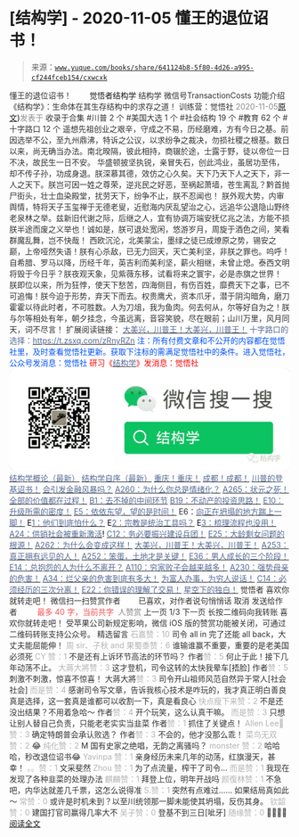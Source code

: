 # [结构学] - 2020-11-05 懂王的退位诏书！

> 来源：[`www.yuque.com/books/share/641124b8-5f80-4d26-a995-cf244fceb154/cxwcxk`](https://www.yuque.com/books/share/641124b8-5f80-4d26-a995-cf244fceb154/cxwcxk)

<ne-p id="520f42f3293818f927861ebbd5b15da4_p_0" data-lake-id="520f42f3293818f927861ebbd5b15da4_p_0"><ne-text id="ud9702b7e" style="color: rgb(51, 51, 51);">懂王的退位诏书！</ne-text></ne-p> <ne-p id="c289d349106822102427e4951c8c5b2d" data-lake-id="c289d349106822102427e4951c8c5b2d"><ne-text id="uc066e00b" ne-fontsize="12" style="color: rgb(255, 255, 255);">原创</ne-text><ne-text id="ue7821b8a" ne-fontsize="14">觉悟者</ne-text><ne-text id="uf6efc521" ne-fontsize="14">结构学</ne-text></ne-p> <ne-p id="490dbd391289d9f8ddedfccd82a33ac5" data-lake-id="490dbd391289d9f8ddedfccd82a33ac5"><ne-text id="uaf913074" ne-fontsize="14" ne-bold="true" style="color: rgb(51, 51, 51);">结构学</ne-text></ne-p> <ne-p id="2b41debf50cf251d753d1847354fc3d2" data-lake-id="2b41debf50cf251d753d1847354fc3d2"><ne-text id="u644b6692" ne-fontsize="14" style="color: rgb(51, 51, 51);">微信号</ne-text><ne-text id="u0689ce84" ne-fontsize="14" style="color: rgb(51, 51, 51);">TransactionCosts</ne-text></ne-p> <ne-p id="15cf51a69188ca7bebf41ffeb435479f" data-lake-id="15cf51a69188ca7bebf41ffeb435479f"><ne-text id="uafa45257" ne-fontsize="14" style="color: rgb(51, 51, 51);">功能介绍</ne-text><ne-text id="uac147a38" ne-fontsize="14" style="color: rgb(51, 51, 51);">《结构学》：生命体在其生存结构中的求存之道！ 训练营：觉悟社</ne-text></ne-p> <ne-p id="d0a1797ef38507de003fc7821a962f80" data-lake-id="d0a1797ef38507de003fc7821a962f80"><ne-text id="uccc0ac8d" style="color: rgb(140, 140, 140);">2020-11-05</ne-text>[<ne-text id="uc3d08341" ne-fontsize="14">原文</ne-text>](https://mp.weixin.qq.com/s?__biz=MzIzMDYwOTM0Mg==&mid=2247484726&idx=1&sn=c4b54761b9db61699cd587c08b270b7c&chksm=e8b19de7dfc614f126d24bf1836e645000cda4719b18235a7d1b7f363dacf263899add75766d#rd))<ne-text id="u26bc743c" ne-fontsize="14" style="color: rgb(140, 140, 140);">发表于</ne-text></ne-p> <ne-p id="288e8b2a2906af604798860d92eba2b3" data-lake-id="288e8b2a2906af604798860d92eba2b3"><ne-text id="u93d82546" style="color: rgb(51, 51, 51);">收录于合集</ne-text></ne-p> <ne-p id="03679d6558ccab4f9b5f4dd9f9b41021" data-lake-id="03679d6558ccab4f9b5f4dd9f9b41021"><ne-text id="ucee28594" style="color: rgb(51, 51, 51);">#川普 2 个</ne-text></ne-p> <ne-p id="08f97c76c8bc301a2b1dcd7034876224" data-lake-id="08f97c76c8bc301a2b1dcd7034876224"><ne-text id="u84af9277" style="color: rgb(51, 51, 51);">#美国大选 1 个</ne-text></ne-p> <ne-p id="797fb2a26614eded23bf0a67878307f6" data-lake-id="797fb2a26614eded23bf0a67878307f6"><ne-text id="u3600146d" style="color: rgb(51, 51, 51);">#社会结构 19 个</ne-text></ne-p> <ne-p id="bf72d88782b38c3d45678c4878565c4a" data-lake-id="bf72d88782b38c3d45678c4878565c4a"><ne-text id="ua84aabf4" style="color: rgb(51, 51, 51);">#教育 62 个</ne-text></ne-p> <ne-p id="c09272836719a98f151b98770bbeede2" data-lake-id="c09272836719a98f151b98770bbeede2"><ne-text id="u27b45c89" style="color: rgb(51, 51, 51);">#十字路口 12 个</ne-text></ne-p> <ne-p id="566a896c7a716d68155f5c26c3965e29" data-lake-id="566a896c7a716d68155f5c26c3965e29"><ne-text id="uf592fce6" style="color: rgb(51, 51, 51);">遥想先祖创业之艰辛，守成之不易，历经磨难，方有今日之基。前因选举不公，至九州鼎沸，特诉之公议，以求纷争之裁决，勿损社稷之根基。数日以来，尚无确当办法。南北暌隔，彼此相持，商辍於途，士露于野，徒以帝位一日不决，故民生一日不安。</ne-text></ne-p> <ne-p id="a8dbc090ab746bb665177c00080d66c6" data-lake-id="a8dbc090ab746bb665177c00080d66c6"><ne-text id="u404c23fe" style="color: rgb(51, 51, 51);">华盛顿披坚执锐，亲冒失石，创此鸿业，虽居功至伟，却不传子孙，功成身退。朕深慕其德，效仿之心久矣。天下乃天下人之天下，非一人之天下。朕岂可因一姓之尊荣，逆兆民之好恶，至祸起萧墙，苍生离乱？黔首抛尸街头，壮士血染殿堂，扰劳天下，纷争不止，朕不忍闻也！</ne-text></ne-p> <ne-p id="7b843dd5b38718e5174cb1f36daf67ca" data-lake-id="7b843dd5b38718e5174cb1f36daf67ca"><ne-text id="u68789e2e" style="color: rgb(51, 51, 51);">朕外观大势，内审舆情，特将天子玉玺禅于无德老叟，近慰海内厌乱望治之心，远追华公退隐山野终老泉林之举。兹新旧代谢之际，后继之人，宜有协调万端安抚亿兆之法，方能不损朕半途而废之义举也！诚如是，朕可退处宽闲，悠游岁月，周旋于酒色之间，笑看群魔乱舞，岂不快哉！</ne-text></ne-p> <ne-p id="d2689f852cb3388666f8409a95716a67" data-lake-id="d2689f852cb3388666f8409a95716a67"><ne-text id="ua98a81c9" style="color: rgb(51, 51, 51);">西欧沉沦，北美蒙尘，墨绿之徒已成燎原之势，锡安之巅，上帝哑然失语！朕有心杀敌，已无力回天，天亡美利坚，非朕之罪也。呜呼！自希腊、罗马以降，历经千年，英吉利而美利坚，薪火相继，未曾止熄。泰西文明将毁于今日乎？朕夜观天象，见紫薇东移，试看将来之寰宇，必是赤旗之世界！</ne-text></ne-p> <ne-p id="5a850ce20d3fb6ab4a9d6dca8221de48" data-lake-id="5a850ce20d3fb6ab4a9d6dca8221de48"><ne-text id="u553a9f4d" style="color: rgb(51, 51, 51);">朕即位以来，所为狂悖，使天下愁苦，四海侧目，有伤百姓，靡费天下之事，已不可追悔！朕今迫于形势，弃天下而去。权贵鹰犬，资本爪牙，潜于阴沟暗角，磨刀霍霍以待此时者，不可胜数。人为刀俎，我为鱼肉。何去何从，尔等好自为之！朕与尔等相处有年，朝夕挂念，今虽远离，音容笑貌，尽在眼前；山川万里，风月同天，词不尽言！</ne-text></ne-p> <ne-p id="6e54f0de5c9d10093064f8ea3c0d91e8" data-lake-id="6e54f0de5c9d10093064f8ea3c0d91e8"><ne-text id="u650c55c8" style="color: rgb(51, 51, 51);">扩展阅读链接：</ne-text></ne-p> <ne-p id="ed3d671a5028ccc85fb4a1007c5e7a5f" data-lake-id="ed3d671a5028ccc85fb4a1007c5e7a5f">[<ne-text id="u26b921e8" style="color: rgb(87, 107, 149);">大美兴，川普王！大美兴，川普王！</ne-text>](http://mp.weixin.qq.com/s?__biz=MzIzMDYwOTM0Mg==&mid=2247484697&idx=1&sn=9f591794bbbf03db85d5cf43fb68b09a&chksm=e8b19dc8dfc614de1a28502672f9a3913e22f4aa51586f65015d8d929f89abeb1fe13fa20ec7&scene=21#wechat_redirect)</ne-p> <ne-p id="5c4188806538bb8bd1a01622a2f484d7" data-lake-id="5c4188806538bb8bd1a01622a2f484d7"><ne-text id="u9c27daa2" style="color: rgb(87, 107, 149);">十字路口的选择：</ne-text>[<ne-text id="u5b40c4d4" style="color: rgb(87, 107, 149);">https://t.zsxq.com/zRnyRZn</ne-text>](https://t.zsxq.com/zRnyRZn)</ne-p> <ne-p id="bff5827ca11c17a82f52cb23b1995007" data-lake-id="bff5827ca11c17a82f52cb23b1995007"><ne-text id="u7f403fd7" ne-bold="true" style="color: rgb(0, 82, 255);">注：</ne-text><ne-text id="uca9d8955" ne-bold="true" style="color: rgb(0, 82, 255);">所有付费文章和不公开的内容都在觉悟社里，及时查看觉悟社更新。获取下注标的需满足觉悟社中的条件。进入觉悟社，公众号发消息：觉悟社</ne-text></ne-p> <ne-p id="4dd0f986735a9189d530675a1a48bbcf" data-lake-id="4dd0f986735a9189d530675a1a48bbcf"><ne-text id="u484bf798" style="color: rgb(255, 0, 0);">研习《</ne-text>[<ne-text id="u30bfbc2c" style="color: rgb(87, 107, 149);">结构学</ne-text>](https://mp.weixin.qq.com/mp/appmsgalbum?action=getalbum&album_id=1318317199878225920&__biz=MzAxNDk1NjI2Mw==#wechat_redirect)<ne-text id="u511c79bc" style="color: rgb(255, 0, 0);">》发消息</ne-text><ne-text id="uaf5952b3" ne-bold="true" style="color: rgb(255, 0, 0);">：觉悟社</ne-text></ne-p> <ne-p id="817124119e12ce12f28fe96e980f0b62" data-lake-id="817124119e12ce12f28fe96e980f0b62"><ne-card data-card-name="image" data-card-type="inline" id="KJ65j" data-event-boundary="card" style="color: rgb(51, 51, 51);">![](img/1a74bd795003d1f541ee247bdfb311e8.png)  <ne-p id="7a08286912cf9616c16436dc053eeb1a" data-lake-id="7a08286912cf9616c16436dc053eeb1a">[<ne-text id="ua040f809" style="color: rgb(87, 107, 149);">结构学概论（最新）</ne-text>](http://mp.weixin.qq.com/s?__biz=MzAxNDk1NjI2Mw==&mid=2247485167&idx=1&sn=d5e962eff4a8e9770c83bc87d19d07f3&chksm=9b8a2567acfdac7154f7a62996dca874e5d186b44f3d120dcb633760318788c42d304e325313&scene=21#wechat_redirect)</ne-p> <ne-p id="e48505d552d2f3a8a878190da7e4391e" data-lake-id="e48505d552d2f3a8a878190da7e4391e">[<ne-text id="u2b70289b" style="color: rgb(87, 107, 149);">结构学自序（最新）</ne-text>](http://mp.weixin.qq.com/s?__biz=MzAxNDk1NjI2Mw==&mid=2247485327&idx=1&sn=5a8c9a6499c84e1c3129ca7cb41e0ac7&chksm=9b8a2407acfdad112471c12c6b86e4e914116dbb6d6588fa726a72e0aafa01d9c1b9fd24a738&scene=21#wechat_redirect)</ne-p> <ne-p id="77d6856c8ab61462f8162915385e7986" data-lake-id="77d6856c8ab61462f8162915385e7986">[<ne-text id="u882d8783" style="color: rgb(87, 107, 149);">重庆！重庆！</ne-text>](http://mp.weixin.qq.com/s?__biz=MzAxNDk1NjI2Mw==&mid=2247485354&idx=1&sn=331128611c478feede60317e963239a5&chksm=9b8a2422acfdad3448a9bcc0f9745f4367028e8a9b0a307f7c01c2690c398560a4be5e43492c&scene=21#wechat_redirect)</ne-p> <ne-p id="5efc59de183f1b679e11284b6a82d970" data-lake-id="5efc59de183f1b679e11284b6a82d970">[<ne-text id="u6316cacf" style="color: rgb(87, 107, 149);">成都！成都！</ne-text>](http://mp.weixin.qq.com/s?__biz=MzIzMDYwOTM0Mg==&mid=2247484576&idx=1&sn=432e1df31f0735f0c93636776e97a859&chksm=e8b19c71dfc615671c9204af66bb0ffdb622fb2545b0387734a662feaa8e8be57d3063f59c5a&scene=21#wechat_redirect)</ne-p> <ne-p id="7b54330e17094cf3e81e4b04ae424a1a" data-lake-id="7b54330e17094cf3e81e4b04ae424a1a">[<ne-text id="u7ee9b94e" style="color: rgb(87, 107, 149);">川普的登基诏书！</ne-text>](http://mp.weixin.qq.com/s?__biz=MzAxNDk1NjI2Mw==&mid=2247485994&idx=1&sn=1386947b02dcf7859a430b95973dba4e&chksm=9b8a29a2acfda0b4b96fe0f26e71de347de1898f6fd1a2f59280cbabc6976ca0c5e4958ba74a&scene=21#wechat_redirect)</ne-p> <ne-p id="c6662d7eb714f3875f0a283c251fec6e" data-lake-id="c6662d7eb714f3875f0a283c251fec6e">[<ne-text id="udf14be37" style="color: rgb(87, 107, 149);">会引发金融风暴吗？</ne-text>](http://mp.weixin.qq.com/s?__biz=MzIzMDYwOTM0Mg==&mid=2247484522&idx=1&sn=2c70396adcb6dc54df34052ca924aac5&chksm=e8b19cbbdfc615ad03c4de063af6eb3dcd8af5e3b20e71438206304d6b44ad150fc6d8b8e9ff&scene=21#wechat_redirect)</ne-p> <ne-p id="c164fbb278d783bb62c35f7e8741256d" data-lake-id="c164fbb278d783bb62c35f7e8741256d">[<ne-text id="u67dd47c0" style="color: rgb(87, 107, 149);">A260：为什么你总是情绪化？</ne-text>](http://mp.weixin.qq.com/s?__biz=MzAxNDk1NjI2Mw==&mid=2247485923&idx=1&sn=6e1e4a5b0b44a3ac652fe5b32b56ac07&chksm=9b8a2a6bacfda37d56d0717875b11867d9f7426fb815a36f43aebb438d135b81c8d69c3ab006&scene=21#wechat_redirect)</ne-p> <ne-p id="542ab098165b5d7aea590bfd247873d3" data-lake-id="542ab098165b5d7aea590bfd247873d3">[<ne-text id="u1b1ed454" style="color: rgb(87, 107, 149);">A265：状元之死！</ne-text>](http://mp.weixin.qq.com/s?__biz=MzAxNDk1NjI2Mw==&mid=2247485989&idx=1&sn=e68f095a30726390b5c2d9eceeca7ab3&chksm=9b8a29adacfda0bbcb9a223e21127e23a2ce9aa8b1d060735a724e7e2cbe96e3bafd5b425a9a&scene=21#wechat_redirect)</ne-p> <ne-p id="1a47a2b4d512f7dcbef157e7f01853fe" data-lake-id="1a47a2b4d512f7dcbef157e7f01853fe">[<ne-text id="u0179da40" style="color: rgb(87, 107, 149);">全部的价值都在过程！</ne-text>](http://mp.weixin.qq.com/s?__biz=MzAxNDk1NjI2Mw==&mid=2247485888&idx=1&sn=f9765bb5c7a4b9f5ad472f7484094e2d&chksm=9b8a2a48acfda35e1616382e077254eee1ce9e45629c2e043b3c0ff5e0a10d888ed0910b78c7&scene=21#wechat_redirect)</ne-p> <ne-p id="72bc2336baea62130f1b717866359051" data-lake-id="72bc2336baea62130f1b717866359051">[<ne-text id="ubee5d468" style="color: rgb(87, 107, 149);">B1：去不掉的中间环节</ne-text>](http://mp.weixin.qq.com/s?__biz=MzIzMDYwOTM0Mg==&mid=2247483903&idx=1&sn=e8a21cb816d6a27d869f81463805a208&chksm=e8b1992edfc610380f54d91f9acc9844820c77ce8a5bcedb4f36372c406647f45fd2514a6a77&scene=21#wechat_redirect)</ne-p> <ne-p id="e2950144f3159a2e68e9887ddadc9a38" data-lake-id="e2950144f3159a2e68e9887ddadc9a38">[<ne-text id="ub1884f7c" style="color: rgb(87, 107, 149);">B19：不动产的投资思路！</ne-text>](http://mp.weixin.qq.com/s?__biz=MzIzMDYwOTM0Mg==&mid=2247484069&idx=1&sn=a13a6e590a21b27fd1356718b3a2dcd3&chksm=e8b19a74dfc613622b23c7233732cbb1d499c75f9b7ac3047cdeaee3a34eeae7d3b4871429f1&scene=21#wechat_redirect)</ne-p> <ne-p id="2a7c58afa022c5c986c40e5ad4779e67" data-lake-id="2a7c58afa022c5c986c40e5ad4779e67">[<ne-text id="u65afa2a0" style="color: rgb(87, 107, 149);">E10：升级所需的密度！</ne-text>](http://mp.weixin.qq.com/s?__biz=MzAxNDk1NjI2Mw==&mid=2247485337&idx=1&sn=e93780b3d10de5b467e71f326eb12838&chksm=9b8a2411acfdad07d858079223ba3eda77fe88caa8d769030eb67c15f5511fab584f8d1244ca&scene=21#wechat_redirect)</ne-p> <ne-p id="88ae3ef3ca41b277c44a02027dc93197" data-lake-id="88ae3ef3ca41b277c44a02027dc93197">[<ne-text id="u9b780a86" style="color: rgb(87, 107, 149);">E5：依依东望，望的是时间！</ne-text>](http://mp.weixin.qq.com/s?__biz=MzIzMDYwOTM0Mg==&mid=2247483860&idx=1&sn=b5b01ae82ff764ce2806251e3f2a809f&chksm=e8b19905dfc61013607735eb7782299c9a4d7a39a8b15a7b46182ef20eda3ffe9f6ed6337e1f&scene=21#wechat_redirect)</ne-p> <ne-p id="51bc9c1836725cfd5d6195286a846f92" data-lake-id="51bc9c1836725cfd5d6195286a846f92"><ne-text id="u189476a7" style="color: rgb(51, 51, 51);">E6：</ne-text>[<ne-text id="u304fe08a" style="color: rgb(87, 107, 149);">向正在坍塌的地方踹上一脚！</ne-text>](http://mp.weixin.qq.com/s?__biz=MzAxNDk1NjI2Mw==&mid=2247483789&idx=1&sn=5e44b7b524c3dc4bb7705f49ed0a44a3&chksm=9b8a2205acfdab139e4b1d44ef6702b09c9fbf79505340205d13fbdaa33207a997f54bee0e97&scene=21#wechat_redirect)</ne-p> <ne-p id="33600c58012168aa249c9cc0ba35958e" data-lake-id="33600c58012168aa249c9cc0ba35958e"><ne-text id="u37524fb5" style="color: rgb(11, 1, 20);">E</ne-text>[<ne-text id="u8dd389d8" style="color: rgb(87, 107, 149);">1：他们到底怕什么？</ne-text>](http://mp.weixin.qq.com/s?__biz=MzAxNDk1NjI2Mw==&mid=2247483898&idx=1&sn=1b0a50386e9e89d2750dec717236f0aa&chksm=9b8a2272acfdab64235b35ee5e91b8cac6172144207251636e1345fc570aa1601f59eff7f442&scene=21#wechat_redirect)</ne-p> <ne-p id="b3d01820ed4f73cacc2499d1c1abb891" data-lake-id="b3d01820ed4f73cacc2499d1c1abb891"><ne-text id="u70144877" style="color: rgb(11, 1, 20);">E</ne-text>[<ne-text id="u77f33747" style="color: rgb(87, 107, 149);">2：宗教是统治工具吗？</ne-text>](http://mp.weixin.qq.com/s?__biz=MzAxNDk1NjI2Mw==&mid=2247483901&idx=1&sn=f5d9f8c7bd84370c79adae921351e813&chksm=9b8a2275acfdab63fde093d76ff82e01d0e2fd43ea675f77fd17fd51a15873d4d10499f5338d&scene=21#wechat_redirect)</ne-p> <ne-p id="bd634b1012a8cdf700d5978bf89f6210" data-lake-id="bd634b1012a8cdf700d5978bf89f6210"><ne-text id="uc612a3b8" style="color: rgb(11, 1, 20);">E</ne-text>[<ne-text id="u01e57dea" style="color: rgb(87, 107, 149);">3：梳理流程也没用！</ne-text>](http://mp.weixin.qq.com/s?__biz=MzAxNDk1NjI2Mw==&mid=2247483989&idx=1&sn=ee70dacfd980f041379d91ae947ece44&chksm=9b8a21ddacfda8cb28bf62d6f53531e8a8ebce2de96396e50ec7e7e144fffe502ec6faee3415&scene=21#wechat_redirect)</ne-p> <ne-p id="682594e8b148ee9c32509421253396c7" data-lake-id="682594e8b148ee9c32509421253396c7">[<ne-text id="uae89b2fe" style="color: rgb(87, 107, 149);">A24：供销社会被重新激活</ne-text>](http://mp.weixin.qq.com/s?__biz=MzAxNDk1NjI2Mw==&mid=2247484249&idx=1&sn=b8af24c3440b291292b1ed4eddfcfaec&chksm=9b8a20d1acfda9c79045cf72415a403a655fcbcc03483c9b2970fd289e28f7c18a998142039c&scene=21#wechat_redirect)<ne-text id="u5bf8c3a0" style="color: rgb(11, 1, 20);">!</ne-text></ne-p> <ne-p id="6d66b106cb6242dab040e5b8d944aaf8" data-lake-id="6d66b106cb6242dab040e5b8d944aaf8">[<ne-text id="u3450179b" style="color: rgb(87, 107, 149);">C12：务必要振兴建设兵团！</ne-text>](http://mp.weixin.qq.com/s?__biz=MzAxNDk1NjI2Mw==&mid=2247484193&idx=1&sn=88c86597191d0c97a411f9ea6f7b7c5d&chksm=9b8a20a9acfda9bfae819e8e42531fe6d523dd244ef0fc0c0787ab812540108c181f7ec2ffa9&scene=21#wechat_redirect)</ne-p> <ne-p id="0f199961a74b47827f1d121ceec0db82" data-lake-id="0f199961a74b47827f1d121ceec0db82">[<ne-text id="u63bc5cc6" style="color: rgb(87, 107, 149);">E25：大龄剩女问题的根源！</ne-text>](http://mp.weixin.qq.com/s?__biz=MzIzMDYwOTM0Mg==&mid=2247484587&idx=1&sn=3335cb9dd973ae9f9c9279a0388bbe33&chksm=e8b19c7adfc6156c752a5edad793fc1d8db424d6b609ce62f26f78537b3b41e83ea47aca2929&scene=21#wechat_redirect)</ne-p> <ne-p id="df966bb3387577826b8d9e49f77b2f46" data-lake-id="df966bb3387577826b8d9e49f77b2f46">[<ne-text id="u4def9548" style="color: rgb(87, 107, 149);">A262：为什么会变成这样！</ne-text>](http://mp.weixin.qq.com/s?__biz=MzIzMDYwOTM0Mg==&mid=2247484706&idx=1&sn=5ca043ccf8e8e37fa1b92dc64b676c54&chksm=e8b19df3dfc614e536b260c443b18902be1d0043e8d0be9bc1e7399af61a6baeeec6485ba015&scene=21#wechat_redirect)</ne-p> <ne-p id="d925c9a4764756663decde7db8396457" data-lake-id="d925c9a4764756663decde7db8396457">[<ne-text id="uba6ea4b1" style="color: rgb(87, 107, 149);">大美兴，川普王！大美兴，川普王！</ne-text>](http://mp.weixin.qq.com/s?__biz=MzIzMDYwOTM0Mg==&mid=2247484697&idx=1&sn=9f591794bbbf03db85d5cf43fb68b09a&chksm=e8b19dc8dfc614de1a28502672f9a3913e22f4aa51586f65015d8d929f89abeb1fe13fa20ec7&scene=21#wechat_redirect)</ne-p> <ne-p id="50deb269bb6df53ae76d0cd52d97c5f0" data-lake-id="50deb269bb6df53ae76d0cd52d97c5f0">[<ne-text id="u2ce5000e" style="color: rgb(87, 107, 149);">A253：真正拥有远见的人！</ne-text>](http://mp.weixin.qq.com/s?__biz=MzIzMDYwOTM0Mg==&mid=2247484654&idx=1&sn=5826086165322478b2f0fbdbfe4f321e&chksm=e8b19c3fdfc61529bf931903efc689bc8b756a292fddf971cdda369691ad320d85e6e2d53b5b&scene=21#wechat_redirect)</ne-p> <ne-p id="deb1a092e1b78706b22e848a493cd8e0" data-lake-id="deb1a092e1b78706b22e848a493cd8e0">[<ne-text id="u6bc45dac" style="color: rgb(87, 107, 149);">A252：笨蛋，土地才是关键！</ne-text>](http://mp.weixin.qq.com/s?__biz=MzIzMDYwOTM0Mg==&mid=2247484626&idx=1&sn=4e43f2ef656aef28fba94ae72d295fb9&chksm=e8b19c03dfc615154ee4587f8facc3446de42f7189175385d3ee3d35c04264487aca3a9f6585&scene=21#wechat_redirect)</ne-p> <ne-p id="2ff9d37103f2a6c7059d464e9e704e68" data-lake-id="2ff9d37103f2a6c7059d464e9e704e68">[<ne-text id="ue1430d4e" style="color: rgb(87, 107, 149);">E36：男人成长的三个阶段！</ne-text>](http://mp.weixin.qq.com/s?__biz=MzIzMDYwOTM0Mg==&mid=2247484322&idx=1&sn=c300d9466951d36645128c5167ca5934&chksm=e8b19b73dfc61265dde1bb437a9945db0c1d9c7fe1cbffe1feec995c9dde8a6eb99272dc86a9&scene=21#wechat_redirect)</ne-p> <ne-p id="f3b91bdb66b5f20395109c13d5bc0f7f" data-lake-id="f3b91bdb66b5f20395109c13d5bc0f7f">[<ne-text id="uc014e9b1" style="color: rgb(87, 107, 149);">E14：总抱怨的人为什么不离开？</ne-text>](http://mp.weixin.qq.com/s?__biz=MzIzMDYwOTM0Mg==&mid=2247484341&idx=1&sn=c266eb0136273f0b1219e0fd659daafc&chksm=e8b19b64dfc61272f157e1e17a76b2e83c6fd62a1beb78d60ea73a65463109b428cd9dd6ce7a&scene=21#wechat_redirect)</ne-p> <ne-p id="f3a138ac19bb7cd8ca26759328c520c4" data-lake-id="f3a138ac19bb7cd8ca26759328c520c4">[<ne-text id="u58ba8524" style="color: rgb(87, 107, 149);">A110：穷家败子会越来越多！</ne-text>](http://mp.weixin.qq.com/s?__biz=MzAxNDk1NjI2Mw==&mid=2247484897&idx=1&sn=84e1c8a85eb385c04f400095d47d55eb&chksm=9b8a2669acfdaf7f7a431a12c057023ae123aaa855b0f9d48a98c21eae27788632beb60765c9&scene=21#wechat_redirect)</ne-p> <ne-p id="cd2c5983c9b01e35b3939a35773c9af6" data-lake-id="cd2c5983c9b01e35b3939a35773c9af6">[<ne-text id="u2cb98eec" style="color: rgb(87, 107, 149);">A230：强势母亲的危害！</ne-text>](http://mp.weixin.qq.com/s?__biz=MzAxNDk1NjI2Mw==&mid=2247485580&idx=1&sn=2cc3edbadc35fe694b34e553e609e93f&chksm=9b8a2b04acfda21277dcce494459ecb73b606a954a7e020e03498408591b33bead008575f0f7&scene=21#wechat_redirect)</ne-p> <ne-p id="6a2c2b02384386bfa73455b8ddaf83b4" data-lake-id="6a2c2b02384386bfa73455b8ddaf83b4">[<ne-text id="u605d7946" style="color: rgb(87, 107, 149);">A34：烂父亲的危害到底有多大！</ne-text>](http://mp.weixin.qq.com/s?__biz=MzIzMDYwOTM0Mg==&mid=2247483986&idx=1&sn=984fbf5e696f7a3f34f25dcf93037cea&chksm=e8b19a83dfc61395d629a54503920505c42a73a62b9e72308ed4ea0d66c509ca66a1a3138ea5&scene=21#wechat_redirect)</ne-p> <ne-p id="fc8a2587c25216ca2bb241c3000c51e9" data-lake-id="fc8a2587c25216ca2bb241c3000c51e9">[<ne-text id="ua1b867d0" style="color: rgb(87, 107, 149);">为富人办事，为穷人说话！</ne-text>](http://mp.weixin.qq.com/s?__biz=MzIzMDYwOTM0Mg==&mid=2247484462&idx=1&sn=195ebab17907fba73c69ae7a11bc40ad&chksm=e8b19cffdfc615e9b2f88327d492813afa3656859f4d67a6d831ac1cf684a54b760a8b8edcd6&scene=21#wechat_redirect)</ne-p> <ne-p id="9e536afaabd1eabaf728bcaffccea49e" data-lake-id="9e536afaabd1eabaf728bcaffccea49e">[<ne-text id="uaf992b82" style="color: rgb(87, 107, 149);">C14：必须经历的三次分离！</ne-text>](http://mp.weixin.qq.com/s?__biz=MzIzMDYwOTM0Mg==&mid=2247484570&idx=1&sn=8b703e78588f205a2d30ed92965ca02b&chksm=e8b19c4bdfc6155d0c23c600f072529d99023d0ea49f5e7364a1112f6ac9ff3285c0e7ef7ccb&scene=21#wechat_redirect)</ne-p> <ne-p id="db51cc0d47146dc98bbff6f88b61c8ce" data-lake-id="db51cc0d47146dc98bbff6f88b61c8ce">[<ne-text id="ud0b2bb78" style="color: rgb(87, 107, 149);">E22：你错误的理解了交易！</ne-text>](http://mp.weixin.qq.com/s?__biz=MzIzMDYwOTM0Mg==&mid=2247484534&idx=1&sn=4da3b80744c11ff93a064a7a2d4b7c06&chksm=e8b19ca7dfc615b18eaa929a98f58a9ff6f4b63436cfa078a3157f29d854f17c571baf2de47d&scene=21#wechat_redirect)</ne-p> <ne-p id="5cee74e2e20805db4261df56bcc50840" data-lake-id="5cee74e2e20805db4261df56bcc50840">[<ne-text id="u9853dc3e" style="color: rgb(87, 107, 149);">星空下的独白！</ne-text>](http://mp.weixin.qq.com/s?__biz=MzAxNDk1NjI2Mw==&mid=2247484550&idx=1&sn=fa82f3305cc05c03bebea3852dd822b6&chksm=9b8a270eacfdae181964706c9ba3ccde2a315f3f6e21011f6296b060e0e14384ad0485da97f9&scene=21#wechat_redirect)</ne-p> <ne-p id="f18fcb8418676d23dc6ca2772b4fb4ee" data-lake-id="f18fcb8418676d23dc6ca2772b4fb4ee"><ne-text id="u711fdd40" style="color: rgb(51, 51, 51);">觉悟者</ne-text></ne-p> <ne-p id="6d9d5c7399d99f5675d4c8a4b9a9412e" data-lake-id="6d9d5c7399d99f5675d4c8a4b9a9412e"><ne-text id="ud42c87f2" style="color: rgb(51, 51, 51);">喜欢你就转走吧！</ne-text></ne-p> <ne-p id="51396ff9aa400ba0fdf8af64ab9ae988" data-lake-id="51396ff9aa400ba0fdf8af64ab9ae988"><ne-text id="u9f9ec896" ne-bold="true" style="color: rgb(51, 51, 51);">微信扫一扫赞赏作者</ne-text><ne-text id="u19bf59ba" ne-bold="true" style="color: rgb(255, 255, 255);">赞赏</ne-text></ne-p> <ne-p id="de39d12ee938e9db5d51c0e8fe2b0a2c" data-lake-id="de39d12ee938e9db5d51c0e8fe2b0a2c"><ne-text id="u68550448" style="color: rgb(51, 51, 51);">已喜欢，</ne-text><ne-text id="u2f193585">对作者说句悄悄话</ne-text></ne-p> <ne-p id="f36686545e7e597c1fbce9cb471fd3f1" data-lake-id="f36686545e7e597c1fbce9cb471fd3f1"><ne-text id="u05e289a1" style="color: rgb(51, 51, 51);">取消</ne-text></ne-p> <ne-p id="c95be3d723dc361b1cd1c805a5c6e1d9" data-lake-id="c95be3d723dc361b1cd1c805a5c6e1d9"><ne-text id="u3c1b8f64" ne-fontsize="14" ne-bold="true" style="color: rgb(51, 51, 51);">发送给作者</ne-text></ne-p> <ne-p id="3e554ffd5dae5f86e38bed16e94ebb2f" data-lake-id="3e554ffd5dae5f86e38bed16e94ebb2f"><ne-text id="ufd30c890" ne-bold="true" style="color: rgb(255, 255, 255);">发送</ne-text></ne-p> <ne-p id="762c3afdbb8777cc6702616fbb441c2a" data-lake-id="762c3afdbb8777cc6702616fbb441c2a"><ne-text id="u8f5e6eff" ne-fontsize="13" style="color: rgb(250, 81, 81);">最多 40 字，当前共字</ne-text></ne-p> <ne-p id="93fc55d18ddf959a6c22d7b7175227c1" data-lake-id="93fc55d18ddf959a6c22d7b7175227c1"><ne-text id="ua32f0988" style="color: rgb(136, 136, 136);"> 人赞赏</ne-text></ne-p> <ne-p id="0944f9619b4e1589304c8d65e78a3040" data-lake-id="0944f9619b4e1589304c8d65e78a3040"><ne-text id="u31a5b438" style="color: rgb(51, 51, 51);">上一页</ne-text> <ne-text id="uc43946d8">1</ne-text><ne-text id="u9b62cc15" style="color: rgb(51, 51, 51);">/3 下一页</ne-text></ne-p> <ne-p id="2dc00a1d254c4fc132551d2cca1e3015" data-lake-id="2dc00a1d254c4fc132551d2cca1e3015"><ne-text id="ufb931bc5" style="color: rgb(51, 51, 51);">长按二维码向我转账</ne-text></ne-p> <ne-p id="4751a4d11f0967930a400636677e8537" data-lake-id="4751a4d11f0967930a400636677e8537"><ne-text id="ud4618f9d" style="color: rgb(51, 51, 51);">喜欢你就转走吧！</ne-text></ne-p> <ne-p id="8ce2f8e1a61cf22faafedb19225423c7" data-lake-id="8ce2f8e1a61cf22faafedb19225423c7"><ne-text id="u4232d409" style="color: rgb(51, 51, 51);">受苹果公司新规定影响，微信 iOS 版的赞赏功能被关闭，可通过二维码转账支持公众号。</ne-text></ne-p> <ne-h3 id="tcbMS" data-lake-id="tcbMS"><ne-heading-ext><ne-heading-anchor></ne-heading-anchor><ne-heading-fold></ne-heading-fold></ne-heading-ext><ne-heading-content><ne-text id="u1571a1d7" ne-fontsize="16" style="color: rgb(51, 51, 51);">精选留言</ne-text></ne-heading-content></ne-h3>  <ne-p id="96ca3d1666a49c76625ca0a5887ab8c2" data-lake-id="96ca3d1666a49c76625ca0a5887ab8c2"><ne-card data-card-name="image" data-card-type="inline" id="IHWHQ" data-event-boundary="card" style="color: rgb(51, 51, 51);"><ne-p id="1c362d9dbe7e3568491f97de4fee9ce3" data-lake-id="1c362d9dbe7e3568491f97de4fee9ce3"><ne-text id="u6a991e41" style="color: rgb(179, 179, 179);">石嘉赞：10</ne-text></ne-p> <ne-p id="f01859181ab92a2585c58690250a3189" data-lake-id="f01859181ab92a2585c58690250a3189"><ne-text id="uab0d5bf6" style="color: rgb(51, 51, 51);">司令 all in 完了还能 all back，大丈夫能屈能伸！</ne-text></ne-p>  <ne-p id="f585e45ab2ba8a2efe6a99b2e97889bb" data-lake-id="f585e45ab2ba8a2efe6a99b2e97889bb"><ne-card data-card-name="image" data-card-type="inline" id="wXHhu" data-event-boundary="card" style="color: rgb(51, 51, 51);"><ne-p id="f9327ae6309b3faee1ebc99fb6e22d55" data-lake-id="f9327ae6309b3faee1ebc99fb6e22d55"><ne-text id="ue498ecdf" style="color: rgb(179, 179, 179);">周 sir、子秋 and 果蜀黍赞：6</ne-text></ne-p> <ne-p id="df68ef4325f9a96037baf4606e624316" data-lake-id="df68ef4325f9a96037baf4606e624316"><ne-text id="uf4694cff" style="color: rgb(51, 51, 51);">谁输谁赢不重要，重要的是老美国必须死</ne-text></ne-p>  <ne-p id="70ee764ca3965ff3ff2be827b1d7f435" data-lake-id="70ee764ca3965ff3ff2be827b1d7f435"><ne-card data-card-name="image" data-card-type="inline" id="eBshT" data-event-boundary="card" style="color: rgb(51, 51, 51);"><ne-p id="df7214f0817eab086c901ecd0e6df73c" data-lake-id="df7214f0817eab086c901ecd0e6df73c"><ne-text id="u2870be75" style="color: rgb(179, 179, 179);">CY 赞：1</ne-text></ne-p> <ne-p id="32852505d426d1e8143120c6d9baef24" data-lake-id="32852505d426d1e8143120c6d9baef24"><ne-text id="u54e3e5f8" style="color: rgb(51, 51, 51);">不是还有上诉环节高法的环节吗？</ne-text></ne-p> <ne-p id="fb1b9c34123697fa00a00ed45e8ad34e" data-lake-id="fb1b9c34123697fa00a00ed45e8ad34e"><ne-text id="ua719c41c" style="color: rgb(51, 51, 51);">作者</ne-text><ne-text id="u5710cfe6" style="color: rgb(179, 179, 179);">赞：5</ne-text></ne-p> <ne-p id="c969ba544b51d6fbb5ed59ba9b89fa54" data-lake-id="c969ba544b51d6fbb5ed59ba9b89fa54"><ne-text id="u98d90393" style="color: rgb(51, 51, 51);">何止于此！接下几年动荡不止。</ne-text></ne-p>  <ne-p id="49d8684838b4a6023eb3371d5693fb13" data-lake-id="49d8684838b4a6023eb3371d5693fb13"><ne-card data-card-name="image" data-card-type="inline" id="tCBow" data-event-boundary="card" style="color: rgb(51, 51, 51);"><ne-p id="041220d96e5a204c8489478311db4e78" data-lake-id="041220d96e5a204c8489478311db4e78"><ne-text id="u689200d4" style="color: rgb(179, 179, 179);">大蔣大將赞：3</ne-text></ne-p> <ne-p id="a24d0565fce79cfcc3efae8e42c9c5cc" data-lake-id="a24d0565fce79cfcc3efae8e42c9c5cc"><ne-text id="ub1fe54e3" style="color: rgb(51, 51, 51);">这才登机，司令这转的太快我晕车[捂脸]</ne-text></ne-p> <ne-p id="9edae36ba3f1d2896a048ad880904b4f" data-lake-id="9edae36ba3f1d2896a048ad880904b4f"><ne-text id="ud7d823a9" style="color: rgb(51, 51, 51);">作者</ne-text><ne-text id="ud5510536" style="color: rgb(179, 179, 179);">赞：5</ne-text></ne-p> <ne-p id="3e0914174c8233b57020c6fba4a8bb99" data-lake-id="3e0914174c8233b57020c6fba4a8bb99"><ne-text id="ua9642961" style="color: rgb(51, 51, 51);">刺激不刺激，惊喜不惊喜！</ne-text></ne-p> <ne-p id="fcd02d5c36ff8109e3ee24159165f3f2" data-lake-id="fcd02d5c36ff8109e3ee24159165f3f2"><ne-text id="u703516d1" style="color: rgb(51, 51, 51);">大蔣大將</ne-text><ne-text id="u7ce05aba" style="color: rgb(179, 179, 179);">赞：3</ne-text></ne-p> <ne-p id="b65f4e491b89a447806680559afe757d" data-lake-id="b65f4e491b89a447806680559afe757d"><ne-text id="ua5b336bf" style="color: rgb(51, 51, 51);">司令开山祖师风范自然异于常人[社会社会]</ne-text></ne-p>  <ne-p id="58a5591ba974cc3105f9ef3457178f78" data-lake-id="58a5591ba974cc3105f9ef3457178f78"><ne-card data-card-name="image" data-card-type="inline" id="TGRLH" data-event-boundary="card" style="color: rgb(51, 51, 51);"><ne-p id="42e9417f4c7b30b658e97d65a1ecc716" data-lake-id="42e9417f4c7b30b658e97d65a1ecc716"><ne-text id="u546e0121" style="color: rgb(179, 179, 179);">而是赞：4</ne-text></ne-p> <ne-p id="d9dbe485bb62c002e19dfc203f8275e7" data-lake-id="d9dbe485bb62c002e19dfc203f8275e7"><ne-text id="ud6109728" style="color: rgb(51, 51, 51);">感谢司令写文章，告诉我核心技术是咋玩的，我才真正明白善良真是选择，这一套真是谁都可以收割一下，真是看良心</ne-text></ne-p>  <ne-p id="e5ab6526ac0243de9520efd2adfab073" data-lake-id="e5ab6526ac0243de9520efd2adfab073"><ne-card data-card-name="image" data-card-type="inline" id="Rel16" data-event-boundary="card" style="color: rgb(51, 51, 51);"><ne-p id="3cf913aa3c1e323ab6ec99a9a392024a" data-lake-id="3cf913aa3c1e323ab6ec99a9a392024a"><ne-text id="u44a489fa" style="color: rgb(179, 179, 179);">快点瘦下来赞：2</ne-text></ne-p> <ne-p id="5488ca1f76147235606cf946d80ed80c" data-lake-id="5488ca1f76147235606cf946d80ed80c"><ne-text id="u537fb8d8" style="color: rgb(51, 51, 51);">不是还没出结果？不用着急哈～</ne-text></ne-p> <ne-p id="15d7d8ee8997b7485496e4c463ba7bf0" data-lake-id="15d7d8ee8997b7485496e4c463ba7bf0"><ne-text id="u98fc22e5" style="color: rgb(51, 51, 51);">作者</ne-text><ne-text id="u4f913e60" style="color: rgb(179, 179, 179);">赞：4</ne-text></ne-p> <ne-p id="0ecbe6aa2aa075151d3c5ef88c25ca0c" data-lake-id="0ecbe6aa2aa075151d3c5ef88c25ca0c"><ne-text id="ub02d00ee" style="color: rgb(51, 51, 51);">开个玩笑，这么认真干嘛。</ne-text></ne-p>  <ne-p id="158ef3ba4b0ee8ff4fbc5f67a879da3d" data-lake-id="158ef3ba4b0ee8ff4fbc5f67a879da3d"><ne-card data-card-name="image" data-card-type="inline" id="qjDs1" data-event-boundary="card" style="color: rgb(51, 51, 51);"><ne-p id="38583f3ae0a45943167e1513e7b20466" data-lake-id="38583f3ae0a45943167e1513e7b20466"><ne-text id="u1c6711e9" style="color: rgb(179, 179, 179);">而是赞：3</ne-text></ne-p> <ne-p id="200257816aa7bf7fb83ac73af763dbc0" data-lake-id="200257816aa7bf7fb83ac73af763dbc0"><ne-text id="u76cd6b97" style="color: rgb(51, 51, 51);">只想让别人替自己负责，只能老老实实当韭菜</ne-text></ne-p> <ne-p id="4fe9735c5024a512f9e8fe908c8db7bb" data-lake-id="4fe9735c5024a512f9e8fe908c8db7bb"><ne-text id="uf91d2c88" style="color: rgb(51, 51, 51);">作者</ne-text><ne-text id="u856489ed" style="color: rgb(179, 179, 179);">赞：1</ne-text></ne-p> <ne-p id="e115bf86dd55435d2197cd3598bb983b" data-lake-id="e115bf86dd55435d2197cd3598bb983b"><ne-text id="u1e9dd7c3" style="color: rgb(51, 51, 51);">抓住了关键点！</ne-text></ne-p>  <ne-p id="e96b8e8e67031fedf221351106c3d8ad" data-lake-id="e96b8e8e67031fedf221351106c3d8ad"><ne-card data-card-name="image" data-card-type="inline" id="PkMyp" data-event-boundary="card" style="color: rgb(51, 51, 51);"><ne-p id="94c19719cc221c64b29eb69068f43ac6" data-lake-id="94c19719cc221c64b29eb69068f43ac6"><ne-text id="u95e01add" style="color: rgb(179, 179, 179);">Allen Lee🌊赞：3</ne-text></ne-p> <ne-p id="4490d203e8016352c83a293374967c0d" data-lake-id="4490d203e8016352c83a293374967c0d"><ne-text id="u7bfe81dc" style="color: rgb(51, 51, 51);">确定特朗普会承认败选？</ne-text></ne-p> <ne-p id="675a4253ab2c7630e361fd179c44c53f" data-lake-id="675a4253ab2c7630e361fd179c44c53f"><ne-text id="u45b2abd4" style="color: rgb(51, 51, 51);">作者</ne-text><ne-text id="uf72e2576" style="color: rgb(179, 179, 179);">赞：3</ne-text></ne-p> <ne-p id="cadb083bda751d30234a991bb6479aca" data-lake-id="cadb083bda751d30234a991bb6479aca"><ne-text id="ucb80384d" style="color: rgb(51, 51, 51);">不会的，他才没那么乖！</ne-text></ne-p>  <ne-p id="f3839a0e8691fa7249f2dde9d7386d67" data-lake-id="f3839a0e8691fa7249f2dde9d7386d67"><ne-card data-card-name="image" data-card-type="inline" id="PZbYl" data-event-boundary="card" style="color: rgb(51, 51, 51);"><ne-p id="310d3979bc072878da2821f532ed1088" data-lake-id="310d3979bc072878da2821f532ed1088"><ne-text id="u3c9af561" style="color: rgb(179, 179, 179);">菜鸟无双赞：2</ne-text></ne-p> <ne-p id="4dc61cc2b4a26b79025f25d157d446a3" data-lake-id="4dc61cc2b4a26b79025f25d157d446a3"><ne-text id="u5a72fedf" style="color: rgb(51, 51, 51);">😂</ne-text></ne-p>  <ne-p id="26e39d014d6fbf183891b3f4cfa3b4aa" data-lake-id="26e39d014d6fbf183891b3f4cfa3b4aa"><ne-card data-card-name="image" data-card-type="inline" id="QxvZd" data-event-boundary="card" style="color: rgb(51, 51, 51);"><ne-p id="2dcea4141ee66f71531b7335d51aedf3" data-lake-id="2dcea4141ee66f71531b7335d51aedf3"><ne-text id="ub9a1f1bc" style="color: rgb(179, 179, 179);">纯化赞：2</ne-text></ne-p> <ne-p id="c5533880ad7745ada411f8d9e0752077" data-lake-id="c5533880ad7745ada411f8d9e0752077"><ne-text id="u9c9bfb0a" style="color: rgb(51, 51, 51);">M 国有史家之绝唱，无韵之离骚吗？</ne-text></ne-p>  <ne-p id="71a2f763812c0a14b4dcb19625ca0339" data-lake-id="71a2f763812c0a14b4dcb19625ca0339"><ne-card data-card-name="image" data-card-type="inline" id="YZJTp" data-event-boundary="card" style="color: rgb(51, 51, 51);"><ne-p id="b609bc313981d932f657f1ba83f6a721" data-lake-id="b609bc313981d932f657f1ba83f6a721"><ne-text id="u30468086" style="color: rgb(179, 179, 179);">monster 赞：2</ne-text></ne-p> <ne-p id="ecc2afeb6731d9bb9adc217dd79d4af7" data-lake-id="ecc2afeb6731d9bb9adc217dd79d4af7"><ne-text id="u63dfb7bc" style="color: rgb(51, 51, 51);">哈哈哈，秒改退位诏书😂</ne-text></ne-p>  <ne-p id="f0ec27b0ae4a3cb6b045f4af2dc55b29" data-lake-id="f0ec27b0ae4a3cb6b045f4af2dc55b29"><ne-card data-card-name="image" data-card-type="inline" id="QDBpT" data-event-boundary="card" style="color: rgb(51, 51, 51);"><ne-p id="72ccde3a1eb4bdcc94572338ff3e179c" data-lake-id="72ccde3a1eb4bdcc94572338ff3e179c"><ne-text id="uce3609f4" style="color: rgb(179, 179, 179);">Yavinpa 赞：1</ne-text></ne-p> <ne-p id="4a28b332135d547a1e01c2f20aa05822" data-lake-id="4a28b332135d547a1e01c2f20aa05822"><ne-text id="u7432bda6" style="color: rgb(51, 51, 51);">亲身经历未来几年的动荡，红旗漫天，甚幸！</ne-text></ne-p>  <ne-p id="7c46f06efcea3c2a0c8aaa20e7f5ad63" data-lake-id="7c46f06efcea3c2a0c8aaa20e7f5ad63"><ne-card data-card-name="image" data-card-type="inline" id="vnWug" data-event-boundary="card" style="color: rgb(51, 51, 51);"><ne-p id="16e373e20ed4bb1b1fb67807a900820f" data-lake-id="16e373e20ed4bb1b1fb67807a900820f"><ne-text id="uf04a4351" style="color: rgb(179, 179, 179);">。。赞：1</ne-text></ne-p> <ne-p id="a79ab535d5365c6a45e99a2c01501aef" data-lake-id="a79ab535d5365c6a45e99a2c01501aef"><ne-text id="ue589c5a2" style="color: rgb(51, 51, 51);">文采斐然</ne-text></ne-p>  <ne-p id="489310c82e712fd18f7c05c54955e10c" data-lake-id="489310c82e712fd18f7c05c54955e10c"><ne-card data-card-name="image" data-card-type="inline" id="sTqSf" data-event-boundary="card" style="color: rgb(51, 51, 51);"><ne-p id="b8bc50f6640f10d72a8074c475348e5a" data-lake-id="b8bc50f6640f10d72a8074c475348e5a"><ne-text id="ue78aaae9" style="color: rgb(179, 179, 179);">Zhou 赞：1</ne-text></ne-p> <ne-p id="55b191cbb9e1ed02f90ad512e54bb381" data-lake-id="55b191cbb9e1ed02f90ad512e54bb381"><ne-text id="u5e5260d5" style="color: rgb(51, 51, 51);">为了点流量，榨干了司令...</ne-text></ne-p>  <ne-p id="24199861e0a8a8decd05107ee8ee1793" data-lake-id="24199861e0a8a8decd05107ee8ee1793"><ne-card data-card-name="image" data-card-type="inline" id="oar8h" data-event-boundary="card" style="color: rgb(51, 51, 51);"><ne-p id="ae2385fd78c5f31954d9f8d38b35fada" data-lake-id="ae2385fd78c5f31954d9f8d38b35fada"><ne-text id="u6ee864b2" style="color: rgb(179, 179, 179);">而是赞：1</ne-text></ne-p> <ne-p id="557f1dcd03ae71a3cbcdcbced7218148" data-lake-id="557f1dcd03ae71a3cbcdcbced7218148"><ne-text id="ub1572cac" style="color: rgb(51, 51, 51);">我现在发现了各种韭菜的处理办法</ne-text></ne-p>  <ne-p id="b544d6de1909cd368a93db06d3c0fa8d" data-lake-id="b544d6de1909cd368a93db06d3c0fa8d"><ne-card data-card-name="image" data-card-type="inline" id="rJW0y" data-event-boundary="card" style="color: rgb(51, 51, 51);"><ne-p id="0674c96f3bea8bf696847388470cefc2" data-lake-id="0674c96f3bea8bf696847388470cefc2"><ne-text id="u09546aea" style="color: rgb(179, 179, 179);">麒麟赞：1</ne-text></ne-p> <ne-p id="2fb3e0f5d6e8cf4f7a5fc661889928b3" data-lake-id="2fb3e0f5d6e8cf4f7a5fc661889928b3"><ne-text id="u8b7ffb08" style="color: rgb(51, 51, 51);">拜登上位，明年开战吗</ne-text></ne-p>  <ne-p id="4a6e3ed4d076a171f6f5ab39ec8d05da" data-lake-id="4a6e3ed4d076a171f6f5ab39ec8d05da"><ne-card data-card-name="image" data-card-type="inline" id="qWjin" data-event-boundary="card" style="color: rgb(51, 51, 51);"><ne-p id="67bf98f8f072d69c61abb828b6799ebd" data-lake-id="67bf98f8f072d69c61abb828b6799ebd"><ne-text id="u2b802a3d" style="color: rgb(179, 179, 179);">颜復林赞：1</ne-text></ne-p> <ne-p id="3831631add246e2a3cc9a7dcc27b5a54" data-lake-id="3831631add246e2a3cc9a7dcc27b5a54"><ne-text id="u574ec7a6" style="color: rgb(51, 51, 51);">不急吧，内华达就差几千票，这怎么说得准</ne-text></ne-p>  <ne-p id="d45a845a735ea9a96e683a279be60445" data-lake-id="d45a845a735ea9a96e683a279be60445"><ne-card data-card-name="image" data-card-type="inline" id="K16ik" data-event-boundary="card" style="color: rgb(51, 51, 51);"><ne-p id="050dd546a2d7a9aa57a95dd06b8ffa62" data-lake-id="050dd546a2d7a9aa57a95dd06b8ffa62"><ne-text id="u09f987c3" style="color: rgb(179, 179, 179);">S.赞：1</ne-text></ne-p> <ne-p id="15134cf237882a3960cb3a69f02fe5e3" data-lake-id="15134cf237882a3960cb3a69f02fe5e3"><ne-text id="ue5f7c141" style="color: rgb(51, 51, 51);">突然有点难过…… 如果结局真如此～</ne-text></ne-p>  <ne-p id="68ae1b729d0471d67cea6a7e95140c95" data-lake-id="68ae1b729d0471d67cea6a7e95140c95"><ne-card data-card-name="image" data-card-type="inline" id="uSmc7" data-event-boundary="card" style="color: rgb(51, 51, 51);"><ne-p id="515fbf1e10f281a8d88ced66763a0ca5" data-lake-id="515fbf1e10f281a8d88ced66763a0ca5"><ne-text id="u2034c3d9" style="color: rgb(179, 179, 179);">常赞：0</ne-text></ne-p> <ne-p id="f2ae10b2b7d85fa661fa0d3e18e55ba3" data-lake-id="f2ae10b2b7d85fa661fa0d3e18e55ba3"><ne-text id="u2d53cee5" style="color: rgb(51, 51, 51);">或许是时机未到？以至川统领那一脚未能使其坍塌，反伤其身。</ne-text></ne-p>  <ne-p id="699d31e669c313c82a7e0c841e19d373" data-lake-id="699d31e669c313c82a7e0c841e19d373"><ne-card data-card-name="image" data-card-type="inline" id="RHoko" data-event-boundary="card" style="color: rgb(51, 51, 51);"><ne-p id="7c3258e41c5ef48988c504868d64f76c" data-lake-id="7c3258e41c5ef48988c504868d64f76c"><ne-text id="u36915b09" style="color: rgb(179, 179, 179);">钦韶赞：0</ne-text></ne-p> <ne-p id="91fefeae3b96b7d2f5b26f136573df7c" data-lake-id="91fefeae3b96b7d2f5b26f136573df7c"><ne-text id="u98fb58a2" style="color: rgb(51, 51, 51);">建国打官司赢得几率大不</ne-text></ne-p>  <ne-p id="33fd1f024efa22879eb6b8bf688e1e19" data-lake-id="33fd1f024efa22879eb6b8bf688e1e19"><ne-card data-card-name="image" data-card-type="inline" id="eVn0m" data-event-boundary="card" style="color: rgb(51, 51, 51);"><ne-p id="aa52167dc146ce384390275b80b6977b" data-lake-id="aa52167dc146ce384390275b80b6977b"><ne-text id="u816d4dec" style="color: rgb(179, 179, 179);">吴子赞：0</ne-text></ne-p> <ne-p id="386c388c73876eb44e268f9d515b7823" data-lake-id="386c388c73876eb44e268f9d515b7823"><ne-text id="u20d6c761" style="color: rgb(51, 51, 51);">登基不到三日[呲牙]</ne-text></ne-p>  <ne-p id="d2860b37abb692226ede1c4ed5bc2f0a" data-lake-id="d2860b37abb692226ede1c4ed5bc2f0a"><ne-card data-card-name="image" data-card-type="inline" id="L1BGD" data-event-boundary="card" style="color: rgb(51, 51, 51);"><ne-p id="bc79822d99eee474c0cedd922fd3bed6" data-lake-id="bc79822d99eee474c0cedd922fd3bed6"><ne-text id="u5566b9a3" style="color: rgb(179, 179, 179);">随缘赞：0</ne-text></ne-p> <ne-p id="ca1e289d9899a909bde4d0087f492f9f" data-lake-id="ca1e289d9899a909bde4d0087f492f9f"><ne-text id="uaa19fb99" style="color: rgb(51, 51, 51);">🤡🤡🤡🤡</ne-text></ne-p> <ne-p id="a43cb4fd000be7c6ebd0fe5082b9a7e7" data-lake-id="a43cb4fd000be7c6ebd0fe5082b9a7e7">[<ne-text id="u9970f160">阅读全文</ne-text>](https://t.zsxq.com/Qb2F2NJ)</ne-p></ne-card></ne-p></ne-card></ne-p></ne-card></ne-p></ne-card></ne-p></ne-card></ne-p></ne-card></ne-p></ne-card></ne-p></ne-card></ne-p></ne-card></ne-p></ne-card></ne-p></ne-card></ne-p></ne-card></ne-p></ne-card></ne-p></ne-card></ne-p></ne-card></ne-p></ne-card></ne-p></ne-card></ne-p></ne-card></ne-p></ne-card></ne-p></ne-card></ne-p></ne-card></ne-p></ne-card></ne-p></ne-card></ne-p>